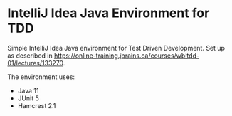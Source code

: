 # IntelliJ Idea Java Environment for TDD

Simple IntelliJ Idea Java environment for Test Driven Development. Set up as described in https://online-training.jbrains.ca/courses/wbitdd-01/lectures/133270.

The environment uses:
- Java 11
- JUnit 5
- Hamcrest 2.1